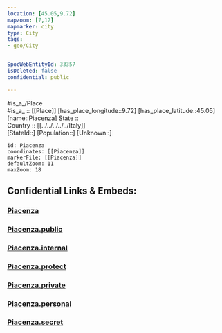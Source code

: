 ```yaml
---
location: [45.05,9.72] 
mapzoom: [7,12] 
mapmarker: city 
type: City
tags:
- geo/City


SpocWebEntityId: 33357
isDeleted: false
confidential: public

---
```

#is_a_/Place  
#is_a_ :: [[Place]] 
[has_place_longitude::9.72] 
[has_place_latitude::45.05] 
[name::Piacenza] 
State ::  
Country :: [[../../../../../Italy]]  
[StateId::] 
[Population::] 
[Unknown::] 


```leaflet
id: Piacenza
coordinates: [[Piacenza]] 
markerFile: [[Piacenza]] 
defaultZoom: 11 
maxZoom: 18
```


## Confidential Links & Embeds: 

### [Piacenza](/_Standards/Earth/Continent/Europe/Europe~South/Italy/regions~Italy/Emilia-Romagna/Piacenza.Province/City/Piacenza.md) 

### [Piacenza.public](/_public/Earth/Continent/Europe/Europe~South/Italy/regions~Italy/Emilia-Romagna/Piacenza.Province/City/Piacenza.public.md) 

### [Piacenza.internal](/_internal/Earth/Continent/Europe/Europe~South/Italy/regions~Italy/Emilia-Romagna/Piacenza.Province/City/Piacenza.internal.md) 

### [Piacenza.protect](/_protect/Earth/Continent/Europe/Europe~South/Italy/regions~Italy/Emilia-Romagna/Piacenza.Province/City/Piacenza.protect.md) 

### [Piacenza.private](/_private/Earth/Continent/Europe/Europe~South/Italy/regions~Italy/Emilia-Romagna/Piacenza.Province/City/Piacenza.private.md) 

### [Piacenza.personal](/_personal/Earth/Continent/Europe/Europe~South/Italy/regions~Italy/Emilia-Romagna/Piacenza.Province/City/Piacenza.personal.md) 

### [Piacenza.secret](/_secret/Earth/Continent/Europe/Europe~South/Italy/regions~Italy/Emilia-Romagna/Piacenza.Province/City/Piacenza.secret.md)

